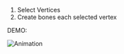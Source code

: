 1. Select Vertices
2. Create bones each selected vertex
   
DEMO:

![Animation](https://github.com/Blackonlearn/CreateBoneatSelectedVertex/assets/42308380/c0fb7cf2-67e6-49eb-aa77-364d6f88079c)
